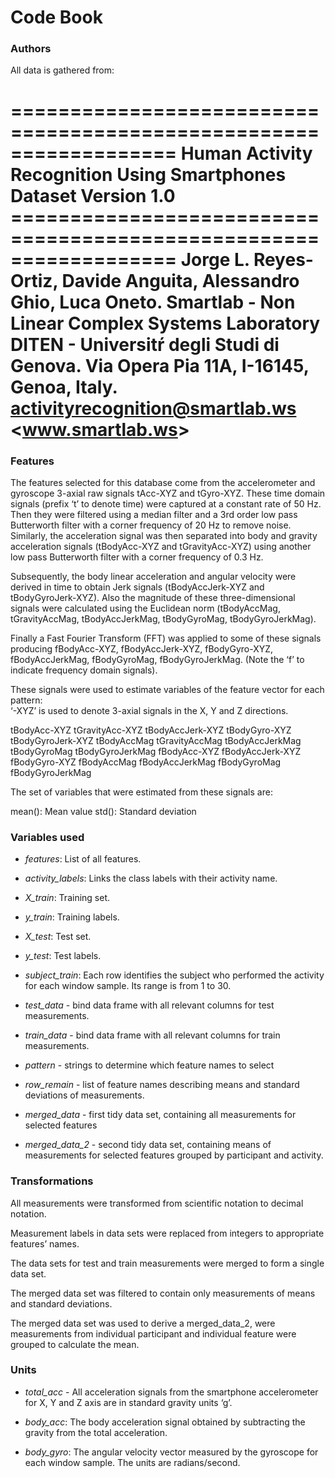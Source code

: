 Code Book
=========

### Authors

All data is gathered from:

================================================================== Human
Activity Recognition Using Smartphones Dataset Version 1.0
================================================================== Jorge
L. Reyes-Ortiz, Davide Anguita, Alessandro Ghio, Luca Oneto. Smartlab -
Non Linear Complex Systems Laboratory DITEN - Universitŕ degli Studi di
Genova. Via Opera Pia 11A, I-16145, Genoa, Italy.
<a href="mailto:activityrecognition@smartlab.ws" class="email">activityrecognition@smartlab.ws</a>
&lt;www.smartlab.ws&gt;
==================================================================

### Features

The features selected for this database come from the accelerometer and
gyroscope 3-axial raw signals tAcc-XYZ and tGyro-XYZ. These time domain
signals (prefix ‘t’ to denote time) were captured at a constant rate of
50 Hz. Then they were filtered using a median filter and a 3rd order low
pass Butterworth filter with a corner frequency of 20 Hz to remove
noise. Similarly, the acceleration signal was then separated into body
and gravity acceleration signals (tBodyAcc-XYZ and tGravityAcc-XYZ)
using another low pass Butterworth filter with a corner frequency of 0.3
Hz.

Subsequently, the body linear acceleration and angular velocity were
derived in time to obtain Jerk signals (tBodyAccJerk-XYZ and
tBodyGyroJerk-XYZ). Also the magnitude of these three-dimensional
signals were calculated using the Euclidean norm (tBodyAccMag,
tGravityAccMag, tBodyAccJerkMag, tBodyGyroMag, tBodyGyroJerkMag).

Finally a Fast Fourier Transform (FFT) was applied to some of these
signals producing fBodyAcc-XYZ, fBodyAccJerk-XYZ, fBodyGyro-XYZ,
fBodyAccJerkMag, fBodyGyroMag, fBodyGyroJerkMag. (Note the ‘f’ to
indicate frequency domain signals).

These signals were used to estimate variables of the feature vector for
each pattern:  
‘-XYZ’ is used to denote 3-axial signals in the X, Y and Z directions.

tBodyAcc-XYZ tGravityAcc-XYZ tBodyAccJerk-XYZ tBodyGyro-XYZ
tBodyGyroJerk-XYZ tBodyAccMag tGravityAccMag tBodyAccJerkMag
tBodyGyroMag tBodyGyroJerkMag fBodyAcc-XYZ fBodyAccJerk-XYZ
fBodyGyro-XYZ fBodyAccMag fBodyAccJerkMag fBodyGyroMag fBodyGyroJerkMag

The set of variables that were estimated from these signals are:

mean(): Mean value std(): Standard deviation

### Variables used

-   *features*: List of all features.

-   *activity\_labels*: Links the class labels with their activity name.

-   *X\_train*: Training set.

-   *y\_train*: Training labels.

-   *X\_test*: Test set.

-   *y\_test*: Test labels.

-   *subject\_train*: Each row identifies the subject who performed the
    activity for each window sample. Its range is from 1 to 30.

-   *test\_data* - bind data frame with all relevant columns for test
    measurements.

-   *train\_data* - bind data frame with all relevant columns for train
    measurements.

-   *pattern* - strings to determine which feature names to select

-   *row\_remain* - list of feature names describing means and standard
    deviations of measurements.

-   *merged\_data* - first tidy data set, containing all measurements
    for selected features

-   *merged\_data\_2* - second tidy data set, containing means of
    measurements for selected features grouped by participant and
    activity.

### Transformations

All measurements were transformed from scientific notation to decimal
notation.

Measurement labels in data sets were replaced from integers to
appropriate features’ names.

The data sets for test and train measurements were merged to form a
single data set.

The merged data set was filtered to contain only measurements of means
and standard deviations.

The merged data set was used to derive a merged\_data\_2, were
measurements from individual participant and individual feature were
grouped to calculate the mean.

### Units

-   *total\_acc* - All acceleration signals from the smartphone
    accelerometer for X, Y and Z axis are in standard gravity units ‘g’.

-   *body\_acc*: The body acceleration signal obtained by subtracting
    the gravity from the total acceleration.

-   *body\_gyro*: The angular velocity vector measured by the gyroscope
    for each window sample. The units are radians/second.
